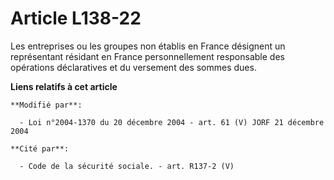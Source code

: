 # Article L138-22

Les entreprises ou les groupes non établis en France désignent un représentant résidant en France personnellement responsable
des opérations déclaratives et du versement des sommes dues.

**Liens relatifs à cet article**

	**Modifié par**:

	  - Loi n°2004-1370 du 20 décembre 2004 - art. 61 (V) JORF 21 décembre 2004

	**Cité par**:

	  - Code de la sécurité sociale. - art. R137-2 (V)
